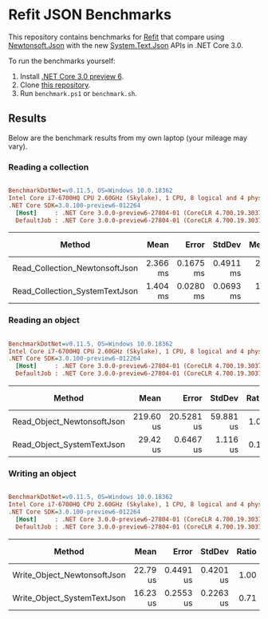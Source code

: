 # Refit JSON Benchmarks

This repository contains benchmarks for [Refit](https://github.com/reactiveui/refit) that compare using [Newtonsoft.Json](https://github.com/JamesNK/Newtonsoft.Json) with the new [System.Text.Json](https://devblogs.microsoft.com/dotnet/try-the-new-system-text-json-apis/) APIs in .NET Core 3.0.

To run the benchmarks yourself:

  1. Install [.NET Core 3.0 preview 6](https://dotnet.microsoft.com/download/dotnet-core/3.0).
  1. Clone [this repository](https://github.com/martincostello/Refit-Json-Benchmarks).
  1. Run `benchmark.ps1` or `benchmark.sh`.

## Results

Below are the benchmark results from my own laptop (your mileage may vary).

### Reading a collection

``` ini

BenchmarkDotNet=v0.11.5, OS=Windows 10.0.18362
Intel Core i7-6700HQ CPU 2.60GHz (Skylake), 1 CPU, 8 logical and 4 physical cores
.NET Core SDK=3.0.100-preview6-012264
  [Host]     : .NET Core 3.0.0-preview6-27804-01 (CoreCLR 4.700.19.30373, CoreFX 4.700.19.30308), 64bit RyuJIT
  DefaultJob : .NET Core 3.0.0-preview6-27804-01 (CoreCLR 4.700.19.30373, CoreFX 4.700.19.30308), 64bit RyuJIT


```
|                         Method |     Mean |     Error |    StdDev |   Median | Ratio | RatioSD |   Gen 0 |   Gen 1 | Gen 2 | Allocated |
|------------------------------- |---------:|----------:|----------:|---------:|------:|--------:|--------:|--------:|------:|----------:|
| Read_Collection_NewtonsoftJson | 2.366 ms | 0.1675 ms | 0.4911 ms | 2.504 ms |  1.00 |    0.00 |       - |       - |     - | 297.95 KB |
| Read_Collection_SystemTextJson | 1.404 ms | 0.0280 ms | 0.0693 ms | 1.385 ms |  0.55 |    0.09 | 46.8750 | 23.4375 |     - | 270.18 KB |

### Reading an object

``` ini

BenchmarkDotNet=v0.11.5, OS=Windows 10.0.18362
Intel Core i7-6700HQ CPU 2.60GHz (Skylake), 1 CPU, 8 logical and 4 physical cores
.NET Core SDK=3.0.100-preview6-012264
  [Host]     : .NET Core 3.0.0-preview6-27804-01 (CoreCLR 4.700.19.30373, CoreFX 4.700.19.30308), 64bit RyuJIT
  DefaultJob : .NET Core 3.0.0-preview6-27804-01 (CoreCLR 4.700.19.30373, CoreFX 4.700.19.30308), 64bit RyuJIT


```
|                     Method |      Mean |      Error |    StdDev | Ratio | RatioSD |  Gen 0 | Gen 1 | Gen 2 | Allocated |
|--------------------------- |----------:|-----------:|----------:|------:|--------:|-------:|------:|------:|----------:|
| Read_Object_NewtonsoftJson | 219.60 us | 20.5281 us | 59.881 us |  1.00 |    0.00 |      - |     - |     - |  14.15 KB |
| Read_Object_SystemTextJson |  29.42 us |  0.6467 us |  1.116 us |  0.13 |    0.03 | 2.0752 |     - |     - |   6.49 KB |


### Writing an object

``` ini

BenchmarkDotNet=v0.11.5, OS=Windows 10.0.18362
Intel Core i7-6700HQ CPU 2.60GHz (Skylake), 1 CPU, 8 logical and 4 physical cores
.NET Core SDK=3.0.100-preview6-012264
  [Host]     : .NET Core 3.0.0-preview6-27804-01 (CoreCLR 4.700.19.30373, CoreFX 4.700.19.30308), 64bit RyuJIT
  DefaultJob : .NET Core 3.0.0-preview6-27804-01 (CoreCLR 4.700.19.30373, CoreFX 4.700.19.30308), 64bit RyuJIT


```
|                      Method |     Mean |     Error |    StdDev | Ratio | RatioSD |  Gen 0 | Gen 1 | Gen 2 | Allocated |
|---------------------------- |---------:|----------:|----------:|------:|--------:|-------:|------:|------:|----------:|
| Write_Object_NewtonsoftJson | 22.79 us | 0.4491 us | 0.4201 us |  1.00 |    0.00 | 2.6245 |     - |     - |   8.09 KB |
| Write_Object_SystemTextJson | 16.23 us | 0.2553 us | 0.2263 us |  0.71 |    0.02 | 1.9531 |     - |     - |   6.13 KB |
